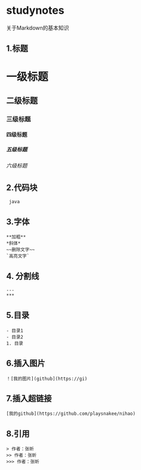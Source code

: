 # studynotes
关于Markdown的基本知识

## 1.标题

# 一级标题
## 二级标题
### 三级标题
#### 四级标题
##### 五级标题
###### 六级标题

## 2.代码块
``` java```
## 3.字体
	
	**加粗**
	*斜体*
	~~删除文字~~
	`高亮文字`

## 4. 分割线
	---
	***
## 5.目录
	- 目录1
	- 目录2
	1. 目录
## 6.插入图片
	！[我的图片](github](https://gi)
## 7.插入超链接
	[我的github](https://github.com/playsnakee/nihao)
## 8.引用
	> 作者：张昕
	>> 作者：张昕
	>>> 作者：张昕
